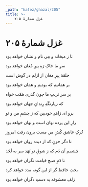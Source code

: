 ```yaml
---
_path: "hafez/ghazal/205"
title: >-
    غزل شمارهٔ ۲۰۵
---
```

# غزل شمارهٔ ۲۰۵

<div class="b" id="bn1"><div class="m1"><p>تا ز میخانه و مِی نام و نشان خواهد بود</p></div>
<div class="m2"><p>سرِ ما خاکِ رَهِ پیرِ مُغان خواهد بود</p></div></div>
<div class="b" id="bn2"><div class="m1"><p>حلقهٔ پیرِ مغان از ازلم در گوش است</p></div>
<div class="m2"><p>بر همانیم که بودیم و همان خواهد بود</p></div></div>
<div class="b" id="bn3"><div class="m1"><p>بر سرِ تربتِ ما چون گذری همّت خواه</p></div>
<div class="m2"><p>که زیارتگَهِ رِندانِ جهان خواهد بود</p></div></div>
<div class="b" id="bn4"><div class="m1"><p>برو ای زاهدِ خودبین که ز چشمِ من و تو</p></div>
<div class="m2"><p>رازِ این پرده نهان است و نهان خواهد بود</p></div></div>
<div class="b" id="bn5"><div class="m1"><p>تُرکِ عاشق کُشِ من مست برون رفت امروز</p></div>
<div class="m2"><p>تا دگر خونِ که از دیده روان خواهد بود</p></div></div>
<div class="b" id="bn6"><div class="m1"><p>چشمم آن دَم که ز شوقِ تو نَهَد سر به لَحَد</p></div>
<div class="m2"><p>تا دَمِ صبحِ قیامت نگران خواهد بود</p></div></div>
<div class="b" id="bn7"><div class="m1"><p>بختِ حافظ گر از این گونه مدد خواهد کرد</p></div>
<div class="m2"><p>زلفِ معشوقه به دستِ دگران خواهد بود</p></div></div>

